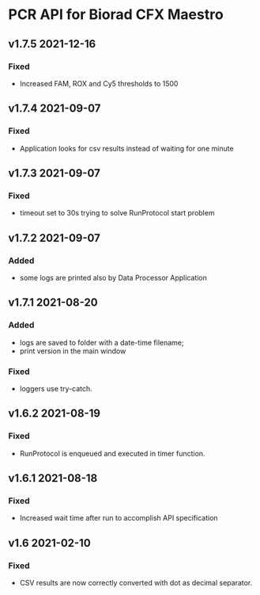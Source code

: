# PCR API for Biorad CFX Maestro

## v1.7.5 2021-12-16
### Fixed
- Increased FAM, ROX and Cy5 thresholds to 1500

## v1.7.4 2021-09-07
### Fixed
- Application looks for csv results instead of waiting for one minute

## v1.7.3 2021-09-07
### Fixed
- timeout set to 30s trying to solve RunProtocol start problem

## v1.7.2 2021-09-07
### Added
- some logs are printed also by Data Processor Application

## v1.7.1 2021-08-20
### Added
- logs are saved to folder with a date-time filename;
- print version in the main window

### Fixed
- loggers use try-catch.

## v1.6.2 2021-08-19
### Fixed
- RunProtocol is enqueued and executed in timer function.

## v1.6.1 2021-08-18
### Fixed
- Increased wait time after run to accomplish API specification

## v1.6 2021-02-10
### Fixed
- CSV results are now correctly converted with dot as decimal separator.